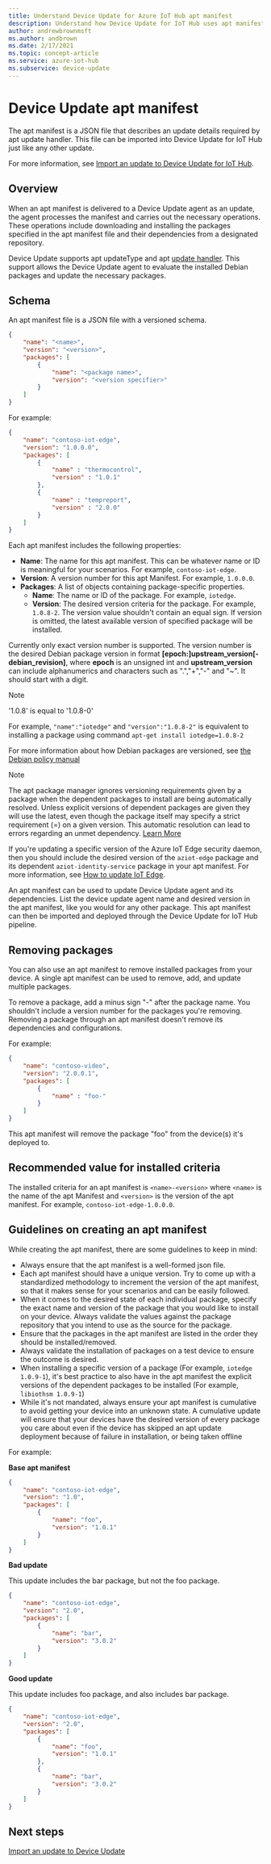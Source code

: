 ```yaml
---
title: Understand Device Update for Azure IoT Hub apt manifest
description: Understand how Device Update for IoT Hub uses apt manifest for a package-based update.
author: andrewbrownmsft
ms.author: andbrown
ms.date: 2/17/2021
ms.topic: concept-article
ms.service: azure-iot-hub
ms.subservice: device-update
---
```



# Device Update apt manifest

The apt manifest is a JSON file that describes an update details required by apt update handler. This file can be imported into Device Update for IoT Hub just like any other update.

For more information, see [Import an update to Device Update for IoT Hub](import-update.md).

## Overview

When an apt manifest is delivered to a Device Update agent as an update, the agent processes the manifest and carries out the necessary operations. These operations include downloading and installing the packages specified in the apt manifest file and their dependencies from a designated repository.

Device Update supports apt updateType and apt [update handler](device-update-agent-overview.md#update-handlers). This support allows the Device Update agent to evaluate the installed Debian packages and update the necessary packages.

## Schema

An apt manifest file is a JSON file with a versioned schema.

```json
{
    "name": "<name>",
    "version": "<version>",
    "packages": [
        {
            "name": "<package name>",
            "version": "<version specifier>"
        }
    ]
}
```

For example:

```json
{
    "name": "contoso-iot-edge",
    "version": "1.0.0.0",
    "packages": [
        {
            "name" : "thermocontrol",
            "version" : "1.0.1"
        },
        {
            "name" : "tempreport",
            "version" : "2.0.0"
        }
    ]
}
```

Each apt manifest includes the following properties:

* **Name**: The name for this apt manifest. This can be whatever name or ID is meaningful for your scenarios. For example, `contoso-iot-edge`.
* **Version**: A version number for this apt Manifest. For example, `1.0.0.0`.
* **Packages**: A list of objects containing package-specific properties.
  * **Name**: The name or ID of the package. For example, `iotedge`.
  * **Version**: The desired version criteria for the package. For example, `1.0.8-2`. The version value shouldn't contain an equal sign. If version is omitted, the latest available version of specified package will be installed.

Currently only exact version number is supported. The version number is the desired Debian package version in format **[epoch:]upstream_version[-debian_revision]**, where **epoch** is an unsigned int and **upstream_version** can include alphanumerics and characters such as ".","+","-" and "~". It should start with a digit.

> [!NOTE]
> '1.0.8' is equal to '1.0.8-0'

For example, `"name":"iotedge"` and `"version":"1.0.8-2"` is equivalent to installing a package using command `apt-get install iotedge=1.0.8-2`

For more information about how Debian packages are versioned, see [the Debian policy manual](https://www.debian.org/doc/debian-policy/ch-controlfields.html#s-f-version)

> [!NOTE]
> The apt package manager ignores versioning requirements given by a package when the dependent packages to install are being automatically resolved. Unless explicit versions of dependent packages are given they will use the latest, even though the package itself may specify a strict requirement (=) on a given version. This automatic resolution can lead to errors regarding an unmet dependency. [Learn More](https://unix.stackexchange.com/questions/350192/apt-get-not-properly-resolving-a-dependency-on-a-fixed-version-in-a-debian-ubunt)

If you're updating a specific version of the Azure IoT Edge security daemon, then you should include the desired version of the `aziot-edge` package and its dependent `aziot-identity-service` package in your apt manifest.
For more information, see [How to update IoT Edge](../iot-edge/how-to-update-iot-edge.md#update-the-security-subsystem).

An apt manifest can be used to update Device Update agent and its dependencies. List the device update agent name and desired version in the apt manifest, like you would for any other package. This apt manifest can then be imported and deployed through the Device Update for IoT Hub pipeline.

## Removing packages

You can also use an apt manifest to remove installed packages from your device. A single apt manifest can be used to remove, add, and update multiple packages.

To remove a package, add a minus sign "-" after the package name. You shouldn't include a version number for the packages you're removing. Removing a package through an apt manifest doesn't remove its dependencies and configurations.

For example:

```json
{
    "name": "contoso-video",
    "version": "2.0.0.1",
    "packages": [
        {
            "name" : "foo-"
        }
    ]
}
```

This apt manifest will remove the package "foo" from the device(s) it's deployed to.

## Recommended value for installed criteria

The installed criteria for an apt manifest is `<name>-<version>` where `<name>` is the name of the apt Manifest and `<version>` is the version of the apt manifest. For example, `contoso-iot-edge-1.0.0.0`.

## Guidelines on creating an apt manifest

While creating the apt manifest, there are some guidelines to keep in mind:

* Always ensure that the apt manifest is a well-formed json file.
* Each apt manifest should have a unique version. Try to come up with a standardized methodology to increment the version of the apt manifest, so that it makes sense for your scenarios and can be easily followed.
* When it comes to the desired state of each individual package, specify the exact name and version of the package that you would like to install on your device. Always validate the values against the package repository that you intend to use as the source for the package.
* Ensure that the packages in the apt manifest are listed in the order they should be installed/removed.
* Always validate the installation of packages on a test device to ensure the outcome is desired.
* When installing a specific version of a package (For example, `iotedge 1.0.9-1`), it's best practice to also have in the apt manifest the explicit versions of the dependent packages to be installed (For example, `libiothsm 1.0.9-1`)
* While it's not mandated, always ensure your apt manifest is cumulative to avoid getting your device into an unknown state. A cumulative update will ensure that your devices have the desired version of every package you care about even if the device has skipped an apt update deployment because of failure in installation, or being taken offline

For example:

**Base apt manifest**

```JSON
{
    "name": "contoso-iot-edge",
    "version": "1.0",
    "packages": [
        {
            "name": "foo",
            "version": "1.0.1"
        }
    ]
}
```

**Bad update**

This update includes the bar package, but not the foo package.

```JSON
{
    "name": "contoso-iot-edge",
    "version": "2.0",
    "packages": [
        {
            "name": "bar",
            "version": "3.0.2"
        }
    ]
}
```

**Good update**

This update includes foo package, and also includes bar package.

```JSON
{
    "name": "contoso-iot-edge",
    "version": "2.0",
    "packages": [
        {
            "name": "foo",
            "version": "1.0.1"
        },
        {
            "name": "bar",
            "version": "3.0.2"
        }
    ]
}
```

## Next steps

[Import an update to Device Update](import-update.md)
